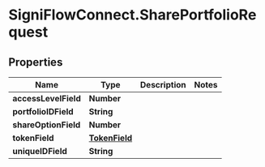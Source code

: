 # SigniFlowConnect.SharePortfolioRequest

## Properties

Name | Type | Description | Notes
------------ | ------------- | ------------- | -------------
**accessLevelField** | **Number** |  | 
**portfolioIDField** | **String** |  | 
**shareOptionField** | **Number** |  | 
**tokenField** | [**TokenField**](TokenField.md) |  | 
**uniqueIDField** | **String** |  | 


